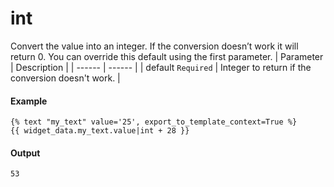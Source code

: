 # int
Convert the value into an integer. If the conversion doesn’t work it will return 0. You can override this default using the first parameter.
| Parameter | Description | 
|  ------  |  ------  | 
| default `Required` | Integer to return if the conversion doesn't work. | 


#### Example
```jinja2
{% text "my_text" value='25', export_to_template_context=True %} 
{{ widget_data.my_text.value|int + 28 }}
```

#### Output
```jinja2
53
```

